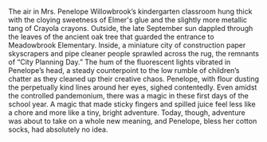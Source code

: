 The air in Mrs. Penelope Willowbrook’s kindergarten classroom hung thick with the cloying sweetness of Elmer's glue and the slightly more metallic tang of Crayola crayons. Outside, the late September sun dappled through the leaves of the ancient oak tree that guarded the entrance to Meadowbrook Elementary. Inside, a miniature city of construction paper skyscrapers and pipe cleaner people sprawled across the rug, the remnants of “City Planning Day.” The hum of the fluorescent lights vibrated in Penelope’s head, a steady counterpoint to the low rumble of children’s chatter as they cleaned up their creative chaos. Penelope, with flour dusting the perpetually kind lines around her eyes, sighed contentedly. Even amidst the controlled pandemonium, there was a magic in these first days of the school year. A magic that made sticky fingers and spilled juice feel less like a chore and more like a tiny, bright adventure. Today, though, adventure was about to take on a whole new meaning, and Penelope, bless her cotton socks, had absolutely no idea.
